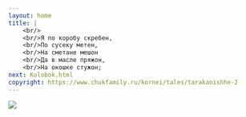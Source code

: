 ```yaml
---
layout: home
title: |
    <br/>
    <br/>Я по коробу скребен,
    <br/>По сусеку метен,
    <br/>На сметане мешон
    <br/>Да в масле пряжон,
    <br/>На окошке стужон;
next: Kolobok.html
copyright: https://www.chukfamily.ru/kornei/tales/tarakanishhe-2
---
```


[![](https://perestroika-2.com/images/lenin-mushroom.jpg)](Habib4321.html)
